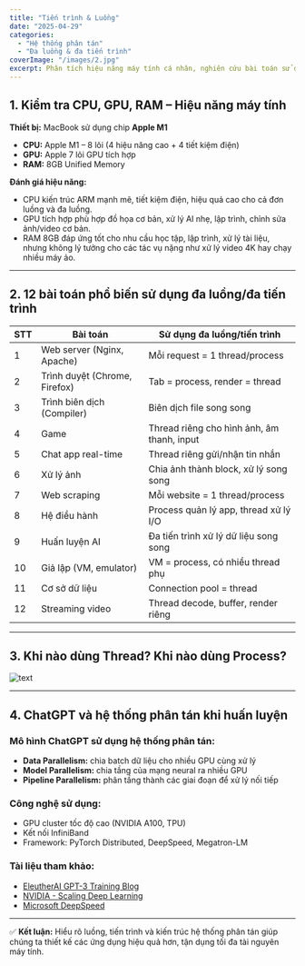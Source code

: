 ```yaml
---
title: "Tiến trình & Luồng"
date: "2025-04-29"
categories:
  - "Hệ thống phân tán"
  - "Đa luồng & đa tiến trình"
coverImage: "/images/2.jpg"
excerpt: Phân tích hiệu năng máy tính cá nhân, nghiên cứu bài toán sử dụng đa luồng, tiến trình và hệ thống phân tán.
---
```


## 1. Kiểm tra CPU, GPU, RAM – Hiệu năng máy tính

**Thiết bị:** MacBook sử dụng chip **Apple M1**

- **CPU:** Apple M1 – 8 lõi (4 hiệu năng cao + 4 tiết kiệm điện)
- **GPU:** Apple 7 lõi GPU tích hợp
- **RAM:** 8GB Unified Memory

**Đánh giá hiệu năng:**

- CPU kiến trúc ARM mạnh mẽ, tiết kiệm điện, hiệu quả cao cho cả đơn luồng và đa luồng.
- GPU tích hợp phù hợp đồ họa cơ bản, xử lý AI nhẹ, lập trình, chỉnh sửa ảnh/video cơ bản.
- RAM 8GB đáp ứng tốt cho nhu cầu học tập, lập trình, xử lý tài liệu, nhưng không lý tưởng cho các tác vụ nặng như xử lý video 4K hay chạy nhiều máy ảo.

---

## 2. 12 bài toán phổ biến sử dụng đa luồng/đa tiến trình

| STT | Bài toán                              | Sử dụng đa luồng/tiến trình                         |
|-----|----------------------------------------|----------------------------------------------------|
| 1   | Web server (Nginx, Apache)            | Mỗi request = 1 thread/process                     |
| 2   | Trình duyệt (Chrome, Firefox)         | Tab = process, render = thread                    |
| 3   | Trình biên dịch (Compiler)            | Biên dịch file song song                          |
| 4   | Game                                  | Thread riêng cho hình ảnh, âm thanh, input        |
| 5   | Chat app real-time                    | Thread riêng gửi/nhận tin nhắn                    |
| 6   | Xử lý ảnh                              | Chia ảnh thành block, xử lý song song             |
| 7   | Web scraping                          | Mỗi website = 1 thread/process                    |
| 8   | Hệ điều hành                          | Process quản lý app, thread xử lý I/O             |
| 9   | Huấn luyện AI                         | Đa tiến trình xử lý dữ liệu song song             |
| 10  | Giả lập (VM, emulator)                | VM = process, có nhiều thread phụ                 |
| 11  | Cơ sở dữ liệu                         | Connection pool = thread                          |
| 12  | Streaming video                       | Thread decode, buffer, render riêng               |

---

## 3. Khi nào dùng Thread? Khi nào dùng Process?

![text](/images/tientrinh.jpg)

---

## 4. ChatGPT và hệ thống phân tán khi huấn luyện

### Mô hình ChatGPT sử dụng hệ thống phân tán:
- **Data Parallelism:** chia batch dữ liệu cho nhiều GPU cùng xử lý
- **Model Parallelism:** chia tầng của mạng neural ra nhiều GPU
- **Pipeline Parallelism:** phân tầng thành các giai đoạn để xử lý nối tiếp

### Công nghệ sử dụng:
- GPU cluster tốc độ cao (NVIDIA A100, TPU)
- Kết nối InfiniBand
- Framework: PyTorch Distributed, DeepSpeed, Megatron-LM

### Tài liệu tham khảo:
- [EleutherAI GPT-3 Training Blog](https://blog.eleuther.ai/gpt3-model-training/)
- [NVIDIA - Scaling Deep Learning](https://developer.nvidia.com/blog/large-language-model-training-gpu-clusters/)
- [Microsoft DeepSpeed](https://www.microsoft.com/en-us/research/project/deepspeed/)

---

✅ **Kết luận:** Hiểu rõ luồng, tiến trình và kiến trúc hệ thống phân tán giúp chúng ta thiết kế các ứng dụng hiệu quả hơn, tận dụng tối đa tài nguyên máy tính.

 